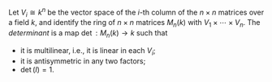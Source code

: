 Let $V_i \cong k^n$ be the vector space of the $i$-th column of the $n\times n$ matrices over a field $k$, and identify the ring of $n\times n$ matrices $M_n(k)$ with $V_1 \times \cdots \times V_n$. The *determinant* is a map $\det: M_n(k)\to k$ such that

- it is multilinear, i.e., it is linear in each $V_i$;
- it is antisymmetric in any two factors;
- $\det(I) = 1$.
